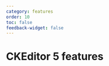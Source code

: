 ```yaml
---
category: features
order: 10
toc: false
feedback-widget: false
---
```


# CKEditor 5 features

<!-- Placeholder file only -->
